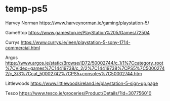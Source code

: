# temp-ps5



Harvey Norman
https://www.harveynorman.ie/gaming/playstation-5/

GameStop
https://www.gamestop.ie/PlayStation%205/Games/72504

Currys
https://www.currys.ie/ieen/playstation-5-sony-1714-commercial.html

Argos
https://www.argos.ie/static/Browse/ID72/50002744/c_1/1%7Ccategory_root%7CVideo+games%7C14419738/c_2/2%7C14419738%7CPS5%7C50002742/c_3/3%7Ccat_50002742%7CPS5+consoles%7C50002744.htm

Littlewoods
https://www.littlewoodsireland.ie/playstation-5-sign-up.page

Tesco
https://www.tesco.ie/groceries/Product/Details/?id=307756010

